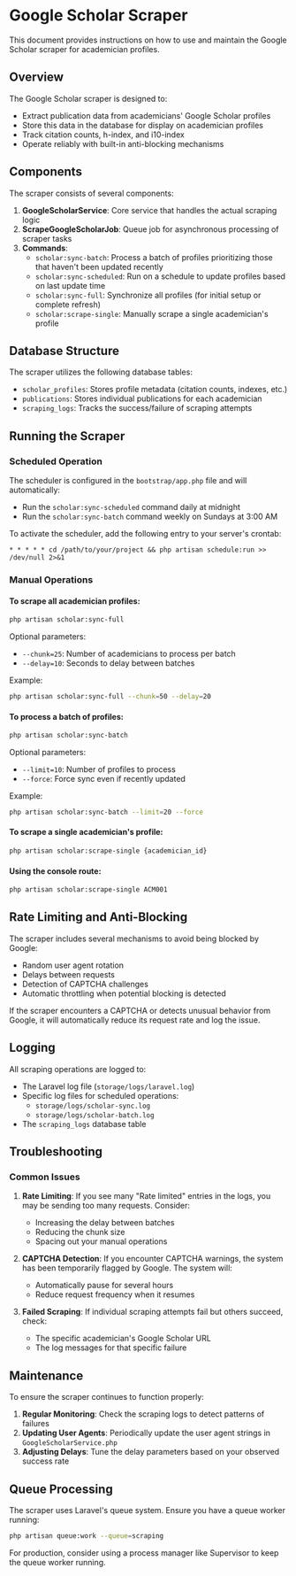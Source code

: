 # Google Scholar Scraper

This document provides instructions on how to use and maintain the Google Scholar scraper for academician profiles.

## Overview

The Google Scholar scraper is designed to:
- Extract publication data from academicians' Google Scholar profiles
- Store this data in the database for display on academician profiles
- Track citation counts, h-index, and i10-index
- Operate reliably with built-in anti-blocking mechanisms

## Components

The scraper consists of several components:

1. **GoogleScholarService**: Core service that handles the actual scraping logic
2. **ScrapeGoogleScholarJob**: Queue job for asynchronous processing of scraper tasks
3. **Commands**:
   - `scholar:sync-batch`: Process a batch of profiles prioritizing those that haven't been updated recently
   - `scholar:sync-scheduled`: Run on a schedule to update profiles based on last update time
   - `scholar:sync-full`: Synchronize all profiles (for initial setup or complete refresh)
   - `scholar:scrape-single`: Manually scrape a single academician's profile

## Database Structure

The scraper utilizes the following database tables:
- `scholar_profiles`: Stores profile metadata (citation counts, indexes, etc.)
- `publications`: Stores individual publications for each academician
- `scraping_logs`: Tracks the success/failure of scraping attempts

## Running the Scraper

### Scheduled Operation

The scheduler is configured in the `bootstrap/app.php` file and will automatically:
- Run the `scholar:sync-scheduled` command daily at midnight
- Run the `scholar:sync-batch` command weekly on Sundays at 3:00 AM

To activate the scheduler, add the following entry to your server's crontab:

```
* * * * * cd /path/to/your/project && php artisan schedule:run >> /dev/null 2>&1
```

### Manual Operations

#### To scrape all academician profiles:

```bash
php artisan scholar:sync-full
```

Optional parameters:
- `--chunk=25`: Number of academicians to process per batch
- `--delay=10`: Seconds to delay between batches

Example:
```bash
php artisan scholar:sync-full --chunk=50 --delay=20
```

#### To process a batch of profiles:

```bash
php artisan scholar:sync-batch
```

Optional parameters:
- `--limit=10`: Number of profiles to process
- `--force`: Force sync even if recently updated

Example:
```bash
php artisan scholar:sync-batch --limit=20 --force
```

#### To scrape a single academician's profile:

```bash
php artisan scholar:scrape-single {academician_id}
```

#### Using the console route:
```bash
php artisan scholar:scrape-single ACM001
```

## Rate Limiting and Anti-Blocking

The scraper includes several mechanisms to avoid being blocked by Google:
- Random user agent rotation
- Delays between requests
- Detection of CAPTCHA challenges
- Automatic throttling when potential blocking is detected

If the scraper encounters a CAPTCHA or detects unusual behavior from Google, it will automatically reduce its request rate and log the issue.

## Logging

All scraping operations are logged to:
- The Laravel log file (`storage/logs/laravel.log`)
- Specific log files for scheduled operations:
  - `storage/logs/scholar-sync.log`
  - `storage/logs/scholar-batch.log`
- The `scraping_logs` database table

## Troubleshooting

### Common Issues

1. **Rate Limiting**: If you see many "Rate limited" entries in the logs, you may be sending too many requests. Consider:
   - Increasing the delay between batches
   - Reducing the chunk size
   - Spacing out your manual operations

2. **CAPTCHA Detection**: If you encounter CAPTCHA warnings, the system has been temporarily flagged by Google. The system will:
   - Automatically pause for several hours
   - Reduce request frequency when it resumes

3. **Failed Scraping**: If individual scraping attempts fail but others succeed, check:
   - The specific academician's Google Scholar URL
   - The log messages for that specific failure

## Maintenance

To ensure the scraper continues to function properly:

1. **Regular Monitoring**: Check the scraping logs to detect patterns of failures
2. **Updating User Agents**: Periodically update the user agent strings in `GoogleScholarService.php`
3. **Adjusting Delays**: Tune the delay parameters based on your observed success rate

## Queue Processing

The scraper uses Laravel's queue system. Ensure you have a queue worker running:

```bash
php artisan queue:work --queue=scraping
```

For production, consider using a process manager like Supervisor to keep the queue worker running. 
